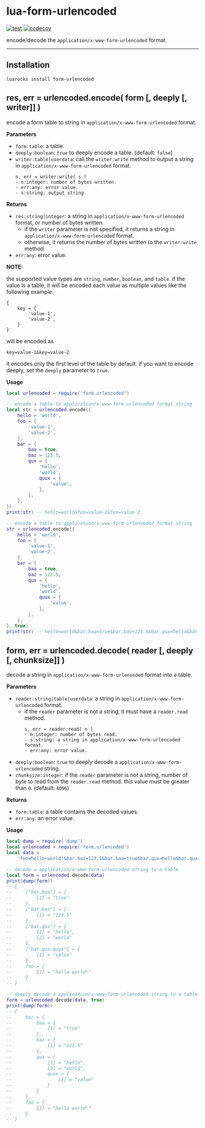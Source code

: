 # lua-form-urlencoded

[![test](https://github.com/mah0x211/lua-form-urlencoded/actions/workflows/test.yml/badge.svg)](https://github.com/mah0x211/lua-form-urlencoded/actions/workflows/test.yml)
[![codecov](https://codecov.io/gh/mah0x211/lua-form-urlencoded/branch/master/graph/badge.svg)](https://codecov.io/gh/mah0x211/lua-form-urlencoded)

encode/decode the `application/x-www-form-urlencoded` format.

***


## Installation

```
luarocks install form-urlencoded
```


## res, err = urlencoded.encode( form [, deeply [, writer]] )

encode a form table to string in `application/x-www-form-urlencoded` format.

**Parameters**

- `form:table`: a table.
- `deeply:boolean`: `true` to deeply encode a table. (default: `false`)
- `writer:table|userdata`: call the `writer:write` method to output a string in `application/x-www-form-urlencoded` format.
    ```
    n, err = writer:write( s )
    - n:integer: number of bytes written.
    - err:any: error value.
    - s:string: output string.
    ```

**Returns**

- `res:string|integer`: a string in `application/x-www-form-urlencoded` format, or number of bytes written.
  - if the `writer` parameter is not specified, it returns a string in `application/x-www-form-urlencoded` format.
  - otherwise, it returns the number of bytes written to the `writer:write` method.
- `err:any`: error value.


**NOTE:**

the supported value types are `string`, `number`, `boolean`, and `table`. if the value is a table, it will be encoded each value as multiple values like the following example.

```
{
    key = {
        'value-1',
        'value-2',
    }
}

```

will be encoded as

```
key=value-1&key=value-2
```

it encodes only the first level of the table by default. if you want to encode deeply, set the `deeply` parameter to `true`.


**Usage**


```lua
local urlencoded = require('form.urlencoded')

-- encode a table to application/x-www-form-urlencoded format string
local str = urlencoded.encode({
    hello = 'world',
    foo = {
        'value-1',
        'value-2',
    },
    bar = {
        baa = true,
        baz = 123.5,
        qux = {
            'hello',
            'world',
            quux = {
                'value',
            },
        },
    },
})
print(str) -- hello=world&foo=value-1&foo=value-2

-- encode a table to application/x-www-form-urlencoded format string
str = urlencoded.encode({
    hello = 'world',
    foo = {
        'value-1',
        'value-2',
    },
    bar = {
        baa = true,
        baz = 123.5,
        qux = {
            'hello',
            'world',
            quux = {
                'value',
            },
        },
    },
}, true)
print(str) -- hello=world&bar.baa=true&bar.baz=123.5&bar.qux=hello&bar.qux=world&bar.qux.quux=value&foo=value-1&foo=value-2
```


## form, err = urlencoded.decode( reader [, deeply [, chunksize]] )

decode a string in `application/x-www-form-urlencoded` format into a table.

**Parameters**

- `reader:string|table|userdata`: a string in `application/x-www-form-urlencoded` format.
    - if the `reader` parameter is not a string, it must have a `reader.read` method.
      ```
      s, err = reader:read( n )
      - n:integer: number of bytes read.
      - s:string: a string in application/x-www-form-urlencoded format.
      - err:any: error value.
      ```
- `deeply:boolean`: `true` to deeply decode a `application/x-www-form-urlencoded` string.
- `chunksize:integer`: if the `reader` parameter is not a string, number of byte to read from the `reader.read` method. this value must be greater than `0`. (default: `4096`)

**Returns**

- `form:table`: a table contains the decoded values.
- `err:any`: an error value.

**Usage**

```lua
local dump = require('dump')
local urlencoded = require('form.urlencoded')
local data =
    'foo=hello+world!&bar.baz=123.5&bar.baa=true&bar.qux=hello&bar.qux=world&bar.qux.quux=value'

-- decode a application/x-www-form-urlencoded string to a table
local form = urlencoded.decode(data)
print(dump(form))
-- {
--     ["bar.baa"] = {
--         [1] = "true"
--     },
--     ["bar.baz"] = {
--         [1] = "123.5"
--     },
--     ["bar.qux"] = {
--         [1] = "hello",
--         [2] = "world"
--     },
--     ["bar.qux.quux"] = {
--         [1] = "value"
--     },
--     foo = {
--         [1] = "hello world!"
--     }
-- }

-- deeply decode a application/x-www-form-urlencoded string to a table
form = urlencoded.decode(data, true)
print(dump(form))
-- {
--     bar = {
--         baa = {
--             [1] = "true"
--         },
--         baz = {
--             [1] = "123.5"
--         },
--         qux = {
--             [1] = "hello",
--             [2] = "world",
--             quux = {
--                 [1] = "value"
--             }
--         }
--     },
--     foo = {
--         [1] = "hello world!"
--     }
-- }
```

